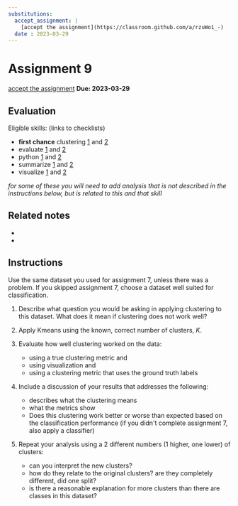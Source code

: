 ```yaml
---
substitutions:
  accept_assignment: |
    [accept the assignment](https://classroom.github.com/a/rzuWo1_-)
  date : 2023-03-29 
---
```

# Assignment 9

 [accept the assignment](https://classroom.github.com/a/rzuWo1_-)
__Due: 2023-03-29__

## Evaluation

Eligible skills: (links to checklists)
- **first chance** clustering [1](https://rhodyprog4ds.github.io/BrownFall22/syllabus/achievements.html#clustering-level1) and [2](https://rhodyprog4ds.github.io/BrownFall22/syllabus/achievements.html#clustering-level2)
- evaluate [1](https://rhodyprog4ds.github.io/BrownFall22/syllabus/achievements.html#evaluate-level1) and [2](https://rhodyprog4ds.github.io/BrownFall22/syllabus/achievements.html#evaluate-level2)
- python [1](https://rhodyprog4ds.github.io/BrownFall22/syllabus/achievements.html#python-level1) and [2](https://rhodyprog4ds.github.io/BrownFall22/syllabus/achievements.html#python-level2)
- summarize [1](https://rhodyprog4ds.github.io/BrownFall22/syllabus/achievements.html#summarize-level1) and [2](https://rhodyprog4ds.github.io/BrownFall22/syllabus/achievements.html#summarize-level2)
- visualize [1](https://rhodyprog4ds.github.io/BrownFall22/syllabus/achievements.html#visualize-level1) and [2](https://rhodyprog4ds.github.io/BrownFall22/syllabus/achievements.html#visualize-level2)

_for some of these you will need to add analysis that is not described in the instructions below, but is related to this and that skill_

## Related notes

- [](../notes/2023-03-21)
- [](../notes/2022-03-23)



## Instructions

Use the same dataset you used for assignment 7, unless there was a problem. If you skipped assignment 7, choose a dataset well suited for classification.

1. Describe what question you would be asking in applying clustering to this dataset. What does it mean if clustering does not work well? 
2. Apply Kmeans using the known, correct number of clusters, $K$.
1.  Evaluate how well clustering worked on the data:

    - using a true clustering metric and
    - using visualization and
    - using a clustering metric that uses the ground truth labels
2. Include a discussion of your results that addresses the following:

    - describes what the clustering means
    - what the metrics show
    - Does this clustering work better or worse than expected based on the classification performance (if you didn't complete assignment 7, also apply a classifier)
3. Repeat your analysis using a 2 different numbers (1 higher, one lower) of clusters:

    - can you interpret the new clusters?
    - how do they relate to the original clusters? are they completely different, did one split?
    - is there a reasonable explanation for more clusters than there are classes in this dataset?
